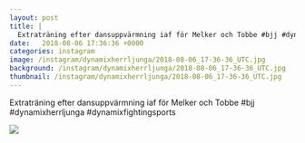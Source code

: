 ```yaml
---
layout: post
title: |
  Extraträning efter dansuppvärmning iaf för Melker och Tobbe #bjj #dynamixherrljunga #dynamixfightingsports
date:   2018-08-06 17:36:36 +0000
categories: instagram
image: /instagram/dynamixherrljunga/2018-08-06_17-36-36_UTC.jpg
background: /instagram/dynamixherrljunga/2018-08-06_17-36-36_UTC.jpg
thumbnail: /instagram/dynamixherrljunga/2018-08-06_17-36-36_UTC.jpg
---
```

Extraträning efter dansuppvärmning iaf för Melker och Tobbe #bjj #dynamixherrljunga #dynamixfightingsports



<img src='/www-dynamix-herrljunga/instagram/dynamixherrljunga/2018-08-06_17-36-36_UTC.jpg' class='img-fluid' />
